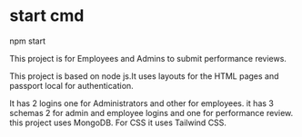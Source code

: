 # start cmd
npm start

This project is for Employees and Admins to submit performance reviews.

This project is based on node js.It uses layouts for the HTML pages and passport local for 
authentication. 

It has 2 logins one for Administrators and other for employees.
it has 3 schemas 2 for admin and employee logins and one for performance review. this project uses MongoDB.
For CSS it uses Tailwind CSS.
